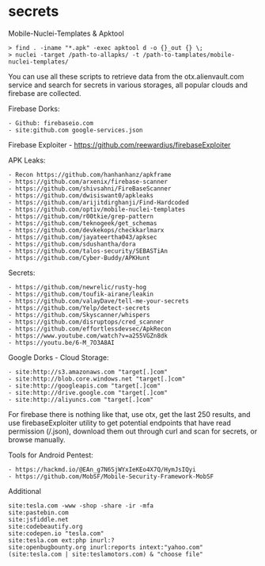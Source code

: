 # secrets

Mobile-Nuclei-Templates & Apktool
```
> find . -iname "*.apk" -exec apktool d -o {}_out {} \;
> nuclei -target /path-to-allapks/ -t /path-to-tamplates/mobile-nuclei-templates/
```

You can use all these scripts to retrieve data from the otx.alienvault.com service and search for secrets in various storages, all popular clouds and firebase are collected.

Firebase Dorks:
```
- Github: firebaseio.com
- site:github.com google-services.json
```
Firebase Exploiter - https://github.com/reewardius/firebaseExploiter

APK Leaks: 
```
- Recon https://github.com/hanhanhanz/apkframe
- https://github.com/arxenix/firebase-scanner
- https://github.com/shivsahni/FireBaseScanner
- https://github.com/dwisiswant0/apkleaks
- https://github.com/arijitdirghanji/Find-Hardcoded
- https://github.com/optiv/mobile-nuclei-templates
- https://github.com/r00tkie/grep-pattern
- https://github.com/teknogeek/get_schemas
- https://github.com/devkekops/checkkarlmarx
- https://github.com/jayateertha043/apksec
- https://github.com/sdushantha/dora
- https://github.com/talos-security/SEBASTiAn
- https://github.com/Cyber-Buddy/APKHunt
```
Secrets:
```
- https://github.com/newrelic/rusty-hog
- https://github.com/toufik-airane/leakin
- https://github.com/valayDave/tell-me-your-secrets
- https://github.com/Yelp/detect-secrets
- https://github.com/Skyscanner/whispers
- https://github.com/disruptops/cred_scanner
- https://github.com/effortlessdevsec/ApkRecon
- https://www.youtube.com/watch?v=a255VGZn8dk
- https://youtu.be/6-M_7O3A8AI
```
Google Dorks - Cloud Storage:
```
- site:http://s3.amazonaws.com "target[.]com"
- site:http://blob.core.windows.net "target[.]com"
- site:http://googleapis.com "target[.]com"
- site:http://drive.google.com "target[.]com"
- site:http://aliyuncs.com "target[.]com"
```
For firebase there is nothing like that, use otx, get the last 250 results, and use firebaseExploiter utility to get potential endpoints that have read permission (/.json), download them out through curl and scan for secrets, or browse manually.

Tools for Android Pentest:
```
- https://hackmd.io/@EAn_g7N6SjWYxIeKEo4X7Q/HymJsIQyi
- https://github.com/MobSF/Mobile-Security-Framework-MobSF
```
Additional

```
site:tesla.com -www -shop -share -ir -mfa
site:pastebin.com
site:jsfiddle.net
site:codebeautify.org
site:codepen.io "tesla.com"
site:tesla.com ext:php inurl:?
site:openbugbounty.org inurl:reports intext:"yahoo.com"
(site:tesla.com | site:teslamotors.com) & "choose file"
```
